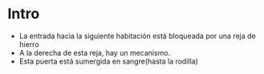 # Intro
- La entrada hacia la siguiente habitación está bloqueada por una reja de hierro
- A la derecha de esta reja, hay un mecanismo.
- Esta puerta está sumergida en sangre(hasta la rodilla)